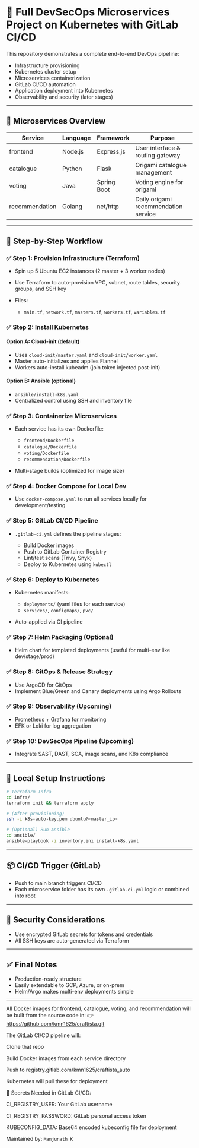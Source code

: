 # 🚀 Full DevSecOps Microservices Project on Kubernetes with GitLab CI/CD

This repository demonstrates a complete end-to-end DevOps pipeline:

* Infrastructure provisioning
* Kubernetes cluster setup
* Microservices containerization
* GitLab CI/CD automation
* Application deployment into Kubernetes
* Observability and security (later stages)

---

## 📁 Microservices Overview

| Service        | Language | Framework   | Purpose                              |
| -------------- | -------- | ----------- | ------------------------------------ |
| frontend       | Node.js  | Express.js  | User interface & routing gateway     |
| catalogue      | Python   | Flask       | Origami catalogue management         |
| voting         | Java     | Spring Boot | Voting engine for origami            |
| recommendation | Golang   | net/http    | Daily origami recommendation service |

---

## 🧩 Step-by-Step Workflow

### ✅ Step 1: Provision Infrastructure (Terraform)

* Spin up 5 Ubuntu EC2 instances (2 master + 3 worker nodes)
* Use Terraform to auto-provision VPC, subnet, route tables, security groups, and SSH key
* Files:

  * `main.tf`, `network.tf`, `masters.tf`, `workers.tf`, `variables.tf`

### ✅ Step 2: Install Kubernetes

#### Option A: Cloud-init (default)

* Uses `cloud-init/master.yaml` and `cloud-init/worker.yaml`
* Master auto-initializes and applies Flannel
* Workers auto-install kubeadm (join token injected post-init)

#### Option B: Ansible (optional)

* `ansible/install-k8s.yaml`
* Centralized control using SSH and inventory file

### ✅ Step 3: Containerize Microservices

* Each service has its own Dockerfile:

  * `frontend/Dockerfile`
  * `catalogue/Dockerfile`
  * `voting/Dockerfile`
  * `recommendation/Dockerfile`
* Multi-stage builds (optimized for image size)

### ✅ Step 4: Docker Compose for Local Dev

* Use `docker-compose.yaml` to run all services locally for development/testing

### ✅ Step 5: GitLab CI/CD Pipeline

* `.gitlab-ci.yml` defines the pipeline stages:

  * Build Docker images
  * Push to GitLab Container Registry
  * Lint/test scans (Trivy, Snyk)
  * Deploy to Kubernetes using `kubectl`

### ✅ Step 6: Deploy to Kubernetes

* Kubernetes manifests:

  * `deployments/` (yaml files for each service)
  * `services/`, `configmaps/`, `pvc/`
* Auto-applied via CI pipeline

### ✅ Step 7: Helm Packaging (Optional)

* Helm chart for templated deployments (useful for multi-env like dev/stage/prod)

### ✅ Step 8: GitOps & Release Strategy

* Use ArgoCD for GitOps
* Implement Blue/Green and Canary deployments using Argo Rollouts

### ✅ Step 9: Observability (Upcoming)

* Prometheus + Grafana for monitoring
* EFK or Loki for log aggregation

### ✅ Step 10: DevSecOps Pipeline (Upcoming)

* Integrate SAST, DAST, SCA, image scans, and K8s compliance

---

## 🧪 Local Setup Instructions

```bash
# Terraform Infra
cd infra/
terraform init && terraform apply

# (After provisioning)
ssh -i k8s-auto-key.pem ubuntu@<master_ip>

# (Optional) Run Ansible
cd ansible/
ansible-playbook -i inventory.ini install-k8s.yaml
```

---

## 📦 CI/CD Trigger (GitLab)

* Push to main branch triggers CI/CD
* Each microservice folder has its own `.gitlab-ci.yml` logic or combined into root

---

## 🔐 Security Considerations

* Use encrypted GitLab secrets for tokens and credentials
* All SSH keys are auto-generated via Terraform

---

## ✅ Final Notes

* Production-ready structure
* Easily extendable to GCP, Azure, or on-prem
* Helm/Argo makes multi-env deployments simple

---
All Docker images for frontend, catalogue, voting, and recommendation will be built from the source code in:
👉 https://github.com/kmn1625/craftista.git

The GitLab CI/CD pipeline will:

Clone that repo

Build Docker images from each service directory

Push to registry.gitlab.com/kmn1625/craftista_auto

Kubernetes will pull these for deployment

🔐 Secrets Needed in GitLab CI/CD:

CI_REGISTRY_USER: Your GitLab username

CI_REGISTRY_PASSWORD: GitLab personal access token

KUBECONFIG_DATA: Base64 encoded kubeconfig file for deployment

Maintained by: `Manjunath K`
